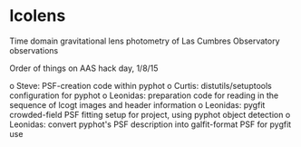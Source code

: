 # lcolens
Time domain gravitational lens photometry of Las Cumbres Observatory observations

Order of things on AAS hack day, 1/8/15

o Steve: PSF-creation code within pyphot
o Curtis: distutils/setuptools configuration for pyphot
o Leonidas: preparation code for reading in the sequence of lcogt images and header information
o Leonidas: pygfit crowded-field PSF fitting setup for project, using pyphot object detection
o Leonidas: convert pyphot's PSF description into galfit-format PSF for pygfit use
